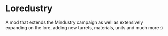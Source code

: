 # Loredustry
A mod that extends the Mindustry campaign as well as extensively expanding on the lore, adding new turrets, materials, units and much more :)
